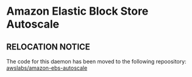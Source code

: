 # Amazon Elastic Block Store Autoscale

## RELOCATION NOTICE

The code for this daemon has been moved to the following repoository:
[awslabs/amazon-ebs-autoscale](https://github.com/awslabs/amazon-ebs-autoscale)
